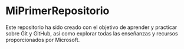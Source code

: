 # MiPrimerRepositorio
Este repositorio ha sido creado con el objetivo de aprender y practicar sobre Git y GitHub, así como explorar todas las enseñanzas y recursos proporcionados por Microsoft. 
